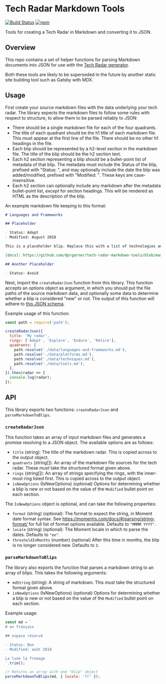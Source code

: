 # Tech Radar Markdown Tools

[![Build Status](https://travis-ci.org/dprgarner/tech-radar-markdown-tools.svg?branch=master)](https://travis-ci.org/dprgarner/tech-radar-markdown-tools)
[![npm](https://img.shields.io/npm/v/tech-radar-markdown-tools)](http://npmjs.com/package/tech-radar-markdown-tools)

Tools for creating a Tech Radar in Markdown and converting it to JSON.

## Overview

This repo contains a set of helper functions for parsing Markdown documents into JSON for use with the [Tech Radar generator](https://github.com/dprgarner/tech-radar-generator).

Both these tools are likely to be superseded in the future by another static site building tool such as Gatsby with MDX.

## Usage

First create your source markdown files with the data underlying your tech radar. The library expects the markdown files to follow some rules with respect to structure, to allow them to be parsed reliably to JSON:

- There should be a single markdown file for each of the four quadrants.
- The title of each quadrant should be the h1 title of each markdown file. This must appear at the first line of the file. There should be no other h1 headings in the file.
- Each blip should be represented by a h2-level section in the markdown file. The title of the blip should be the h2 section text.
- Each h2 section representing a blip should be a bullet-point list of metadata of that blip. The metadata must include the Status of the blip, prefixed with "Status: ", and may optionally include the date the blip was added/modified, prefixed with "Modified: ". These keys are case-insensitive.
- Each h2 section can optionally include any markdown after the metadata bullet-point list, _except_ for section headings. This will be rendered as HTML as the description of the blip.

An example markdown file keeping to this format:

```md
# Languages and Frameworks

## Placeholder

- Status: Adopt
- Modified: August 2018

This is a placeholder blip. Replace this with a list of technologies and tools, each under H2 headings, with the metadata of the tool listed under bullet points before the description. More information on the available format is available in the [docs][docs].

[docs]: https://github.com/dprgarner/tech-radar-markdown-tools/blob/master/README.md

## Another Placeholder

- Status: Avoid
```

Next, import the `createRadarJson` function from this library. This function accepts an options object as argument, in which you should put the file paths of the source markdown data, and optionally some data to determine whether a blip is considered "new" or not. The output of this function will adhere to [this JSON schema][schema].

[schema]: https://github.com/dprgarner/tech-radar-generator/blob/master/schema.json

Example usage of this function:

```js
const path = require('path');

createRadarJson({
  title: 'My radar',
  rings: ['Adopt', 'Explore', 'Endure', 'Retire'],
  quadrants: [
    path.resolve('./data/languages-and-frameworks.md'),
    path.resolve('./data/platforms.md'),
    path.resolve('./data/techniques.md'),
    path.resolve('./data/tools.md'),
  ],
}).then(radar => {
  console.log(radar);
});
```

## API

This library exports two functions: `createRadarJson` and `parseMarkdownToBlips`.

### `createRadarJson`

This function takes an array of input markdown files and generates a promise resolving to a JSON object. The available options are as follows:

- `title` (string): The title of the markdown radar. This is copied across to the output object.
- `quadrants` (string[]): An array of the markdown file sources for the tech radar. These _must_ take the structured format given above.
- `rings` (string[]): An array of strings specifying the rings, with the inner-most ring listed first. This is copied across to the output object.
- `isNewOptions` (IsNewOptions) (optional) Options for determining whether a blip is new or not based on the value of the `Modified` bullet point on each section.

The `IsNewOptions` object is optional, and can take the following properties:

- `format` (string) (optional): The format to expect the string, in Moment date
  format syntax. See https://momentjs.com/docs/#/parsing/string-format/ for full
  list of format options available. Defaults to `"MMMM YYYY"`.
- `locale` (string) (optional): The Moment locale in which to parse the dates. Defaults to `"en"`.
- `thresholdInMonths` (number) (optional) After this time in months, the blip is no longer considered new. Defaults to `3`.

### `parseMarkdownToBlips`

The library also exports the function that parses a markdown string to an array of blips. This takes the following arguments:

- `mdString` (string): A string of markdown. This _must_ take the structured format given above.
- `isNewOptions` (IsNewOptions) (optional) Options for determining whether a blip is new or not based on the value of the `Modified` bullet point on each section.

Example usage:

```js
const md = `
# en français

## espace réservé

- Status: Bon
- Modified: août 2018

La lune la fromage
`.trim();

// Returns an array with one "blip" object
parseMarkdownToBlips(md, { locale: 'fr' });
```
